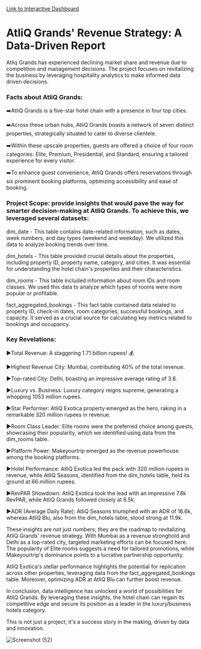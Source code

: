 [Link to Interactive Dashboard](https://app.powerbi.com/view?r=eyJrIjoiNzBkNzIwOGYtYThkMC00ZDc5LWJkNzUtYzNhZWRhZjI2YzQzIiwidCI6ImM2ZTU0OWIzLTVmNDUtNDAzMi1hYWU5LWQ0MjQ0ZGM1YjJjNCJ9)

# AtliQ Grands' Revenue Strategy: A Data-Driven Report
Atliq Grands has experienced declining market share and revenue due to competition and management decisions. The project focuses on revitalizing the business by leveraging hospitality analytics to make informed data driven decisions.

### Facts about AtliQ Grands:

➡️AtliQ Grands is a five-star hotel chain with a presence in four top cities.

➡️Across these urban hubs, AtliQ Grands boasts a network of seven distinct properties, strategically situated to cater to diverse clientele.

➡️Within these upscale properties, guests are offered a choice of four room categories: Elite, Premium, Presidential, and Standard, ensuring a tailored experience for every visitor.

➡️To enhance guest convenience, AtliQ Grands offers reservations through six prominent booking platforms, optimizing accessibility and ease of booking.

### Project Scope: provide insights that would pave the way for smarter decision-making at AtliQ Grands. To achieve this, we leveraged several datasets:

dim_date - This table contains date-related information, such as dates, week numbers, and day types (weekend and weekday). We utilized this data to analyze booking trends over time.

dim_hotels - This table provided crucial details about the properties, including property ID, property name, category, and cities. It was essential for understanding the hotel chain's properties and their characteristics.

dim_rooms - This table included information about room IDs and room classes. We used this data to analyze which types of rooms were more popular or profitable.

fact_aggregated_bookings - This fact table contained data related to property ID, check-in dates, room categories, successful bookings, and capacity. It served as a crucial source for calculating key metrics related to bookings and occupancy.

### Key Revelations:

▶Total Revenue: A staggering 1.71 billion rupees! 💰

▶Highest Revenue City: Mumbai, contributing 40% of the total revenue.

▶Top-rated City: Delhi, boasting an impressive average rating of 3.8.

▶Luxury vs. Business: Luxury category reigns supreme, generating a whopping 1053 million rupees.

▶Star Performer: AtliQ Exotica property emerged as the hero, raking in a remarkable 320 million rupees in revenue.

▶Room Class Leader: Elite rooms were the preferred choice among guests, showcasing their popularity, which we identified using data from the dim_rooms table.

▶Platform Power: Makeyourtrip emerged as the revenue powerhouse among the booking platforms.

▶Hotel Performance: AtliQ Exotica led the pack with 320 million rupees in revenue, while AtliQ Seasons, identified from the dim_hotels table, held its ground at 66 million rupees.

▶RevPAR Showdown: AtliQ Exotica took the lead with an impressive 7.8k RevPAR, while AtliQ Grands followed closely at 6.5k.

▶ADR (Average Daily Rate): AtliQ Seasons triumphed with an ADR of 16.6k, whereas AtliQ Blu, also from the dim_hotels table, stood strong at 11.9k.

These insights are not just numbers; they are the roadmap to revitalizing AtliQ Grands' revenue strategy. With Mumbai as a revenue stronghold and Delhi as a top-rated city, targeted marketing efforts can be focused here. The popularity of Elite rooms suggests a need for tailored promotions, while Makeyourtrip's dominance points to a lucrative partnership opportunity.

AtliQ Exotica's stellar performance highlights the potential for replication across other properties, leveraging data from the fact_aggregated_bookings table. Moreover, optimizing ADR at AtliQ Blu can further boost revenue.

In conclusion, data intelligence has unlocked a world of possibilities for AtliQ Grands. By leveraging these insights, the hotel chain can regain its competitive edge and secure its position as a leader in the luxury/business hotels category.

This is not just a project; it's a success story in the making, driven by data and innovation.


![Screenshot (52)](https://github.com/bandana-kumari0/Hospitality-Domain/assets/84391573/b388dfe4-b21e-4055-8e03-f553c294de88)



